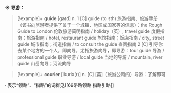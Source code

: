 ☀ <span class="category">**导游：**</span>
>[!example]+ <span class="vocabulary">**guide**</span> [ɡaɪd] 
> <span class="definition">n. 1 [C] guide (to sth) 旅游指南、旅游手册（该书向旅游者提供了关于一个城镇、地区或国家等的信息）：</span>the Rough Guide to London 伦敦旅游简明指南 / holiday（英）, travel guide 度假指南；旅游指南 / hotel, restaurant guide 旅馆指南；饭店指南 / city, street guide 城市指南；街道指南 / to consult the guide 查阅指南 <span class="definition">2 [C] 引导你去某个地方的一个人，即向导，尤指旅游向导，即导游：</span>tour guide 导游 / professional guide 职业导游 / local guide 当地的导游 / mountain, river guide 山岳向导；河流向导
           
>[!example]+ <span class="vocabulary">**courier**</span> [ˈkʊriə(r)]
> <span class="definition">n. [C] [英]（旅游公司的）导游：</span>了解即可

· 表示“领路”、“指路”的词群见[[69带路领路 指路引路]]
